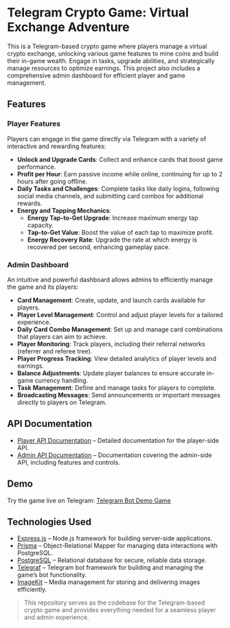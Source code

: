 # Telegram Crypto Game: Virtual Exchange Adventure
This is a Telegram-based crypto game where players manage a virtual crypto exchange, unlocking various game features to mine coins and build their in-game wealth. Engage in tasks, upgrade abilities, and strategically manage resources to optimize earnings. This project also includes a comprehensive admin dashboard for efficient player and game management.

## Features
### Player Features
Players can engage in the game directly via Telegram with a variety of interactive and rewarding features:

- **Unlock and Upgrade Cards**: Collect and enhance cards that boost game performance.
- **Profit per Hour**: Earn passive income while online, continuing for up to 2 hours after going offline.
- **Daily Tasks and Challenges**: Complete tasks like daily logins, following social media channels, and submitting card combos for additional rewards.
- **Energy and Tapping Mechanics**:
    - **Energy Tap-to-Get Upgrade**: Increase maximum energy tap capacity.
    - **Tap-to-Get Value**: Boost the value of each tap to maximize profit.
    - **Energy Recovery Rate**: Upgrade the rate at which energy is recovered per second, enhancing gameplay pace.

### Admin Dashboard
An intuitive and powerful dashboard allows admins to efficiently manage the game and its players:

- **Card Management**: Create, update, and launch cards available for players.
- **Player Level Management**: Control and adjust player levels for a tailored experience.
- **Daily Card Combo Management**: Set up and manage card combinations that players can aim to achieve.
- **Player Monitoring**: Track players, including their referral networks (referrer and referee tree).
- **Player Progress Tracking**: View detailed analytics of player levels and earnings.
- **Balance Adjustments**: Update player balances to ensure accurate in-game currency handling.
- **Task Management**: Define and manage tasks for players to complete.
- **Broadcasting Messages**: Send announcements or important messages directly to players on Telegram.

## API Documentation
- [Player API Documentation](https://nyx-backend.up.railway.app/docs/?urls.primaryName=Player+V1) – Detailed documentation for the player-side API.
- [Admin API Documentation](https://nyx-backend.up.railway.app/docs/?urls.primaryName=Admin+V1) – Documentation covering the admin-side API, including features and controls.

## Demo
Try the game live on Telegram: [Telegram Bot Demo Game](https://t.me/t2e_game_bot)

## Technologies Used
- [Express.js](https://expressjs.com/) – Node.js framework for building server-side applications.
- [Prisma](https://www.prisma.io/) – Object-Relational Mapper for managing data interactions with PostgreSQL.
- [PostgreSQL](https://www.postgresql.org/) – Relational database for secure, reliable data storage.
- [Telegraf](https://github.com/telegraf/telegraf) – Telegram bot framework for building and managing the game’s bot functionality.
- [ImageKit](https://imagekit.io/) – Media management for storing and delivering images efficiently.

> This repository serves as the codebase for the Telegram-based crypto game and provides everything needed for a seamless player and admin experience.
